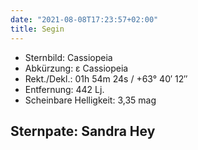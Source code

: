 ```yaml
---
date: "2021-08-08T17:23:57+02:00"
title: Segin
---
```


- Sternbild: Cassiopeia
- Abkürzung: ε Cassiopeia
- Rekt./Dekl.: 01h 54m 24s / +63° 40′ 12″
- Entfernung: 442 Lj.
- Scheinbare Helligkeit: 3,35 mag

## Sternpate: Sandra Hey
